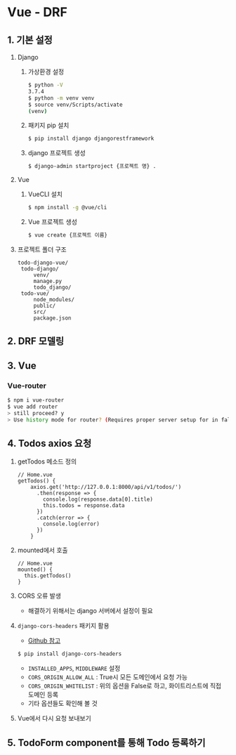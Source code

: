 # Vue - DRF

## 1. 기본 설정

1. Django

   1. 가상환경 설정

      ```bash
      $ python -V
      3.7.4
      $ python -m venv venv
      $ source venv/Scripts/activate
      (venv)
      ```

   2. 패키지 pip 설치

      ```bash
      $ pip install django djangorestframework
      ```

   3. django 프로젝트 생성

      ```bash
      $ django-admin startproject {프로젝트 명} .
      ```

      

2. Vue

   1. VueCLI 설치

      ```bash
      $ npm install -g @vue/cli
      ```

   2. Vue 프로젝트 생성

      ```bash
      $ vue create {프로젝트 이름}
      ```

3. 프로젝트 폴더 구조

   ```
   todo-django-vue/
   	todo-django/
   		venv/
   		manage.py
   		todo_django/
   	todo-vue/
   		node_modules/
   		public/
   		src/
   		package.json
   ```



## 2. DRF 모델링

## 3. Vue

### Vue-router

```bash
$ npm i vue-router
$ vue add router
> still proceed? y
> Use history mode for router? (Requires proper server setup for in fallbak in production)y
```

## 4. Todos axios 요청

1. getTodos 메소드 정의

   ```vue
   // Home.vue
   getTodos() {
       axios.get('http://127.0.0.1:8000/api/v1/todos/')
         .then(response => {
           console.log(response.data[0].title) 
           this.todos = response.data
         })
         .catch(error => {
           console.log(error)
         })
       }
   ```

2. mounted에서 호출

   ```vue
   // Home.vue
   mounted() {
     this.getTodos()
   }
   ```

3. CORS 오류 발생

   * 해결하기 위해서는 django 서버에서 설정이 필요

4. `django-cors-headers` 패키지 활용

   * [Github 참고]( https://github.com/adamchainz/django-cors-headers )

   ```bash
   $ pip install django-cors-headers
   ```

   * `INSTALLED_APPS`, `MIDDLEWARE` 설정
   * `CORS_ORIGIN_ALLOW_ALL` : True시 모든 도메인에서 요청 가능
   * `CORS_ORIGIN_WHITELIST` : 위의 옵션을 False로 하고, 화이트리스트에 직접 도메인 등록
   * 기타 옵션들도 확인해 볼 것

5. Vue에서 다시 요청 보내보기

## 5. TodoForm component를 통해 Todo 등록하기

